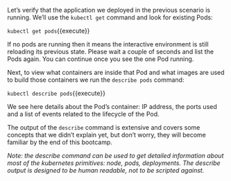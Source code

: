 Let’s verify that the application we deployed in the previous scenario is running. We’ll use the `kubectl get` command and look for existing Pods:

`kubectl get pods`{{execute}}

If no pods are running then it means the interactive environment is still reloading its previous state. Please wait a couple of seconds and list the Pods again. You can continue once you see the one Pod running.

Next, to view what containers are inside that Pod and what images are used to build those containers we run the `describe pods` command:

`kubectl describe pods`{{execute}}

We see here details about the Pod’s container: IP address, the ports used and a list of events related to the lifecycle of the Pod.

The output of the `describe` command is extensive and covers some concepts that we didn’t explain yet, but don’t worry, they will become familiar by the end of this bootcamp.

*Note: the describe command can be used to get detailed information about most of the kubernetes primitives: node, pods, deployments. The describe output is designed to be human readable, not to be scripted against.*
